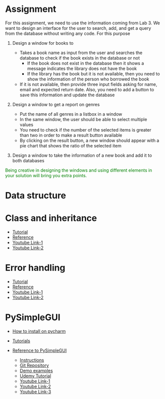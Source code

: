 # Assignment

For this assignment, we need to use the information coming from Lab 3. We want to design an interface for the user to search, add, and get a query from the database without writing any code. For this purpose

1. Design a window for books to
   * Takes a book name as input from the user and searches the database to check if the book exists in the database or not
        * If the book does not exist in the database then it shows a message indicates the library does not have the book
        * If the library has the book but it is not available, then you need to show the information of the person who borrowed the book
   * If it is not available, then provide three input fields asking for name, email and expected return date. Also, you need to add a button to save this information and update the database

2. Design a window to get a report on genres
   * Put the name of all genres in a listbox in a window
   * In the same window, the user should be able to select multiple values
   * You need to check if the number of the selected items is greater than two in order to make a result button available
   * By clicking on the result button, a new window should appear with a pie chart that shows the ratio of the selected item

3. Design a window to take the information of a new book and add it to both databases


<span style="color: green"> Being creative in designing the windows and using different elements in your solution will bring you extra points. </span>


# Data structure

# Class and inheritance
* [Tutorial](/instructions/Classes.md)
* [Reference](https://docs.python.org/3/tutorial/classes.html)
* [Youtube Link-1](https://www.youtube.com/watch?v=ZDa-Z5JzLYM&list=PL-osiE80TeTsqhIuOqKhwlXsIBIdSeYtc&ab_channel=CoreySchafer)
* [Youtube Link-2](https://www.youtube.com/watch?v=6c6NYPjO_rI&ab_channel=PythonSimplified)

# Error handling 
* [Tutorial](/instructions/Errors.md)
* [Reference](https://docs.python.org/3/tutorial/errors.html)
* [Youtube Link-1](https://www.youtube.com/watch?v=NIWwJbo-9_8&ab_channel=CoreySchafer)
* [Youtube Link-2](https://www.youtube.com/watch?v=ZUqGMDppEDs&ab_channel=NeuralNine)


# PySimpleGUI

* [How to install on pycharm](/instructions/Installation.md)
* [Tutorials](/instructions/Tutorials.md)
* [Reference to PySimpleGUI](README.md)

    * [Instructions](https://www.pysimplegui.org/en/latest/)
    * [Git Repository](https://github.com/PySimpleGUI/PySimpleGUI)
    * [Demo examples](https://github.com/PySimpleGUI/PySimpleGUI/tree/master/DemoPrograms)
    * [Udemy Tutorial](https://www.udemy.com/course/pysimplegui/?couponCode=07860559FF2298EF51E7)
    * [Youtube Link-1](https://www.youtube.com/watch?v=-_z2RPAH0Qk&t=44s&ab_channel=RealPython)
    * [Youtube Link-2](https://www.youtube.com/watch?v=NzSCNjn4_RI&ab_channel=NeuralNine)
    * [Youtube Link-3](https://www.youtube.com/watch?v=LzCfNanQ_9c&t=94s&ab_channel=CodingIsFun)




